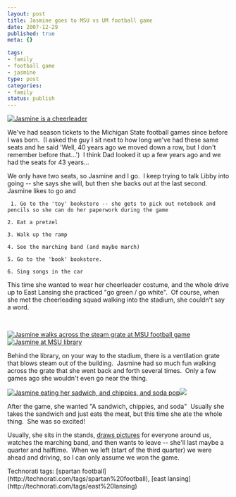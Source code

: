 ```yaml
--- 
layout: post
title: Jasmine goes to MSU vs UM football game
date: 2007-12-29
published: true
meta: {}

tags: 
- family
- football game
- jasmine
type: post
categories: 
- family
status: publish
---
```



[![Jasmine is a cheerleader](http://media.eick.us/2011/05/1858938991_c725f8fd55.jpg)](http://www.flickr.com/photos/19429588@N00/1858938991/ "Jasmine is a cheerleader")

  

We've had season tickets to the Michigan State football games since before I was born.  (I asked the guy I sit next to how long we've had these same seats and he said 'Well, 40 years ago we moved down a row, but I don't remember before that...')  I think Dad looked it up a few years ago and we had the seats for 43 years...

  

We only have two seats, so Jasmine and I go.  I keep trying to talk Libby into going -- she says she will, but then she backs out at the last second.  Jasmine likes to go and

     1. Go to the 'toy' bookstore -- she gets to pick out notebook and pencils so she can do her paperwork during the game 

    2. Eat a pretzel 

    3. Walk up the ramp 

    4. See the marching band (and maybe march) 

    5. Go to the 'book' bookstore. 

    6. Sing songs in the car 

   

This time she wanted to wear her cheerleader costume, and the whole drive up to East Lansing she practiced "go green / go white".  Of course, when she met the cheerleading squad walking into the stadium, she couldn't say a word.

  

 

  

[![Jasmine walks across the steam grate at MSU football game](http://media.eick.us/2011/05/1860142850_59360cc3a0_m.jpg)](http://www.flickr.com/photos/19429588@N00/1860142850/ "Jasmine walks across the steam grate at MSU football game")[![Jasmine at MSU library](http://media.eick.us/2011/05/1858936825_add432cbde_m.jpg)](http://www.flickr.com/photos/19429588@N00/1858936825/ "Jasmine at MSU library")

  

Behind the library, on your way to the stadium, there is a ventilation grate that blows steam out of the building.  Jasmine had so much fun walking across the grate that she went back and forth several times.  Only a few games ago she wouldn't even go near the thing.

  

[![Jasmine eating her sadwich, and chippies, and soda pop](http://media.eick.us/2011/05/1859776948_1e00b2322c_m.jpg)](http://www.flickr.com/photos/19429588@N00/1859776948/ "Jasmine eating her sadwich, and chippies, and soda pop")[![](http://media.eick.us/2011/05/1859774622_c8e0b74a67_m.jpg)](http://www.flickr.com/photos/19429588@N00/1859774622/ "")

  

After the game, she wanted "A sandwich, chippies, and soda"  Usually she takes the sandwich and just eats the meat, but this time she ate the whole thing.  She was so excited!

  

Usually, she sits in the stands, [draws pictures](http://blog-family.andyeick.com/CategoryView,category,Jasmine%2BPictures.aspx) for everyone around us, watches the marching band, and then wants to leave -- she'll last maybe a quarter and halftime.  When we left (start of the third quarter) we were ahead and driving, so I can only assume we won the game.

  <div class="wlWriterSmartContent" style="padding-right: 0px;padding-left: 0px;padding-bottom: 0px;margin: 0px;padding-top: 0px">Technorati tags: [spartan football](http://technorati.com/tags/spartan%20football), [east lansing](http://technorati.com/tags/east%20lansing)</div>

